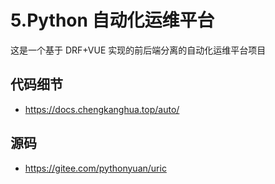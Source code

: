 # 5.Python 自动化运维平台

这是一个基于 DRF+VUE 实现的前后端分离的自动化运维平台项目

## 代码细节

- https://docs.chengkanghua.top/auto/

## 源码

- https://gitee.com/pythonyuan/uric
